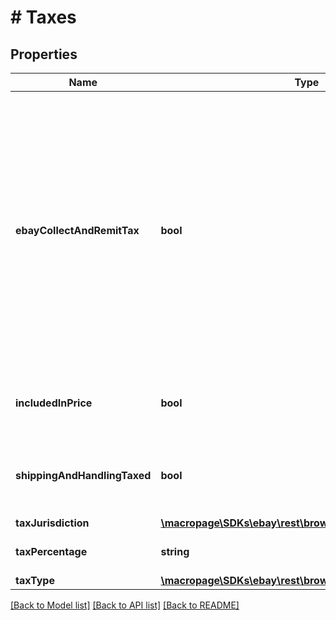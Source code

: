 # # Taxes

## Properties

Name | Type | Description | Notes
------------ | ------------- | ------------- | -------------
**ebayCollectAndRemitTax** | **bool** | This field is only returned if true, and indicates that eBay will collect tax (sales tax, Goods and Services tax, or VAT) for at least one line item in the order, and remit the tax to the taxing authority of the buyer&#39;s residence. | [optional] 
**includedInPrice** | **bool** | Indicates if tax was applied for the cost of the item. | [optional] 
**shippingAndHandlingTaxed** | **bool** | Indicates if tax is applied for the shipping cost. | [optional] 
**taxJurisdiction** | [**\macropage\SDKs\ebay\rest\browse\Model\TaxJurisdiction**](TaxJurisdiction.md) |  | [optional] 
**taxPercentage** | **string** | The percentage of tax. | [optional] 
**taxType** | [**\macropage\SDKs\ebay\rest\browse\Model\TaxType**](TaxType.md) |  | [optional] 

[[Back to Model list]](../../README.md#documentation-for-models) [[Back to API list]](../../README.md#documentation-for-api-endpoints) [[Back to README]](../../README.md)


